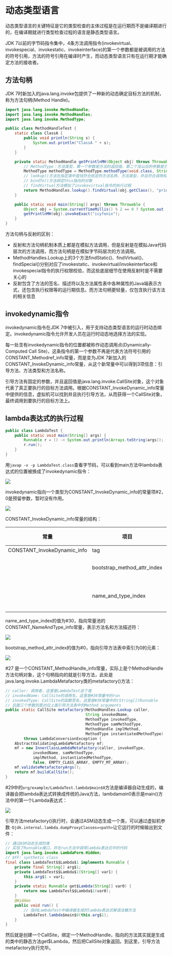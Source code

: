 # 动态类型语言

动态类型语言的关键特征是它的类型检查的主体过程是在运行期而不是编译期进行的，在编译期就进行类型检查过程的语言是静态类型语言。

JDK 7以前的字节码指令集中，4条方法调用指令(invokevirtual、invokespecial、invokestatic、invokeinterface)的第一个参数都是被调用的方法的符号引用，方法的符号引用在编译时产生，而动态类型语言只有在运行期才能确定方法的接收者。

## 方法句柄

JDK 7时新加入的java.lang.invoke包提供了一种新的动态确定目标方法的机制，称为方法句柄(Method Handle)。

```java
import java.lang.invoke.MethodHandle;
import java.lang.invoke.MethodHandles;
import java.lang.invoke.MethodType;

public class MethodHandleTest {
    static class ClassA {
        public void println(String s) {
            System.out.println("ClassA " + s);
        }
    }

    private static MethodHandle getPrintlnMH(Object obj) throws Throwable {
        // MethodType：方法类型，第一个参数是方法的返回值，第二个及以后的参数是方法的具体参数
        MethodType methodType = MethodType.methodType(void.class, String.class);
        // lookup()方法在指定类中查找符合给定的方法名称、方法类型，并且符合调用权限的方法句柄
        // bindTo()方法绑定this指向的对象
        // findVirtual方法模拟了invokevirtual指令的执行过程
        return MethodHandles.lookup().findVirtual(obj.getClass(), "println", methodType).bindTo(obj);
    }

    public static void main(String[] args) throws Throwable {
        Object obj = System.currentTimeMillis() % 2 == 0 ? System.out : new ClassA();
        getPrintlnMH(obj).invokeExact("icyfenix");
    }
}
```

方法句柄与反射的区别：

- 反射和方法句柄机制本质上都是在模拟方法调用，但是反射是在模拟Java代码层次的方法调用，而方法句柄是在模拟字节码层次的方法调用。
- MethodHandles.Lookup上的3个方法findStatic()、findVirtual()、findSpecial()分别对应了invokestatic、invokevirtual/invokeinterface和invokespecial指令的执行权限校验，而这些底层细节在使用反射时是不需要关心的
- 反射包含了方法的签名、描述符以及方法属性表中各种属性的Java端表示方式，还包含执行权限等的运行期信息。而方法句柄更轻量，仅包含执行该方法的相关信息

## invokedynamic指令

invokedynamic指令在JDK 7中被引入，用于支持动态类型语言的运行时动态绑定。invokedynamic指令允许开发人员在运行时动态地选择方法的实现。

每一处含有invokedynamic指令的位置都被称作动态调用点(Dynamically-Computed Call Site)，这条指令的第一个参数不再是代表方法符号引用的CONSTANT_Methodref_info常量，而是变为JDK 7新加入的CONSTANT_InvokeDynamic_info常量，从这个新常量中可以得到3项信息：引导方法、方法类型和方法名称。

引导方法有固定的参数，并且返回值是java.lang.invoke.CallSite对象，这个对象代表了真正要执行的目标方法调用。根据CONSTANT_InvokeDynamic_info常量中提供的信息，虚拟机可以找到并且执行引导方法，从而获得一个CallSite对象，最终调用到要执行的目标方法上。

## lambda表达式的执行过程

```java
public class LambdaTest {
    public static void main(String[] args) {
        Runnable r = () -> System.out.println(Arrays.toString(args));
        r.run();
    }
}
```

用`javap -v -p LambdaTest.class`查看字节码，可以看到main方法中lambda表达式的位置被换成了invokedynamic指令：

![](../../img/lambda1.png)

invokedynamic指向一个类型为CONSTANT_InvokeDynamic_info的常量项#2，0是预留参数，暂时没有作用。

![](../../img/lambda2.png)

CONSTANT_InvokeDynamic_info常量的结构：

| 常量 | 项目 | 类型 | 描述 |
| -- | -- | -- | -- |
| CONSTANT_InvokeDynamic_info | tag | u1 | 值为18 |
| | bootstrap_method_attr_index | u2 | 值必须是对当前Class文件中引导方法表的bootstrap_methods[]数组的有效索引 |
| | name_and_type_index | u2 | 值必须是对当前常量池的有效索引，常量池在该索引处的项必须是CONSTANT_NameAndType_info结构，表示方法名和方法描述符 |

name_and_type_index的值为#30，指向常量池的CONSTANT_NameAndType_info常量，表示方法名和方法描述符：

![](../../img/lambda3.png)

bootstrap_method_attr_index的值为#0，指向引导方法表中索引为0的元素：

![](../../img/lambda4.png)

#27 是一个CONSTANT_MethodHandle_info常量，实际上是个MethodHandle方法句柄对象，这个句柄指向的就是引导方法，此处是java.lang.invoke.LambdaMetafactory类的metafactory()方法：

```java
// caller: 调用者，这里是LambdaTest这个类
// invokedName: CallSite的调用名，这里是#30常量中的run
// invokedType: CallSite的函数签名，这里是#30常量中的(String[])Runnable
// 后面三个参数则是对应上面引导方法表中的Method arguments
public static CallSite metafactory(MethodHandles.Lookup caller,
                                   String invokedName,
                                   MethodType invokedType,
                                   MethodType samMethodType,
                                   MethodHandle implMethod,
                                   MethodType instantiatedMethodType)
        throws LambdaConversionException {
    AbstractValidatingLambdaMetafactory mf;
    mf = new InnerClassLambdaMetafactory(caller, invokedType,
            invokedName, samMethodType,
            implMethod, instantiatedMethodType,
            false, EMPTY_CLASS_ARRAY, EMPTY_MT_ARRAY);
    mf.validateMetafactoryArgs();
    return mf.buildCallSite();
}
```

#29中的`org/example/LambdaTest.lambda$main$0`方法是编译器自动生成的，编译器会把lambda表达式转换成传统的Java方法，lambda$main$0表示是main()方法中的第一个Lambda表达式：

![](../../img/lambda5.png)

引导方法metafactory()执行时，会通过ASM动态生成一个类，可以通过虚拟机参数`-Djdk.internal.lambda.dumpProxyClasses=<path>`让它运行的时候输出到文件：

```java
// 通过ASM动态生成的类
// 实现了Runnable接口，并在run方法中调用lambda表达式中的代码
import java.lang.invoke.LambdaForm.Hidden;
// $FF: synthetic class
final class LambdaTest$$Lambda$1 implements Runnable {
    private final String[] arg$1;
    private LambdaTest$$Lambda$1(String[] var1) {
        this.arg$1 = var1;
    }
    private static Runnable get$Lambda(String[] var0) {
        return new LambdaTest$$Lambda$1(var0);
    }
    @Hidden
    public void run() {
        // 指向LambdaTest中编译器生成的lambda表达式解语法糖方法
        LambdaTest.lambda$main$0(this.arg$1);
    }
}
```

然后就是创建一个CallSite，绑定一个MethodHandle，指向的方法其实就是生成的类中的静态方法get$Lambda，然后把CallSite对象返回。到这里，引导方法metafactory执行完毕。
